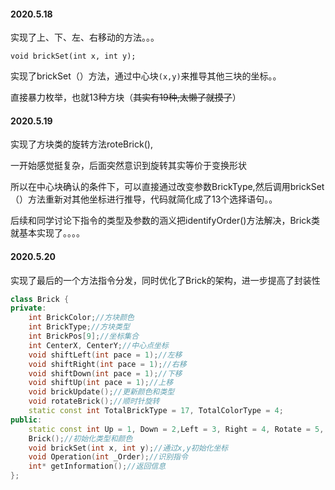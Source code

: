 #### 2020.5.18

实现了上、下、左、右移动的方法。。。

```
void brickSet(int x, int y);
```

实现了brickSet（）方法，通过中心块`(x,y)`来推导其他三块的坐标。。

直接暴力枚举，也就13种方块（~~其实有19种,太懒了就摸了~~）



#### 2020.5.19

实现了方块类的旋转方法roteBrick(),

一开始感觉挺复杂，后面突然意识到旋转其实等价于变换形状

所以在中心块确认的条件下，可以直接通过改变参数BrickType,然后调用brickSet（）方法重新对其他坐标进行推导，代码就简化成了13个选择语句。。



后续和同学讨论下指令的类型及参数的涵义把identifyOrder()方法解决，Brick类就基本实现了。。。。



#### 2020.5.20

实现了最后的一个方法指令分发，同时优化了Brick的架构，进一步提高了封装性

```c++
class Brick {
private:
	int BrickColor;//方块颜色
	int BrickType;//方块类型
	int BrickPos[9];//坐标集合
	int CenterX, CenterY;//中心点坐标
	void shiftLeft(int pace = 1);//左移
	void shiftRight(int pace = 1);//右移
	void shiftDown(int pace = 1);//下移
	void shiftUp(int pace = 1);//上移
	void brickUpdate();//更新颜色和类型
	void rotateBrick();//顺时针旋转
	static const int TotalBrickType = 17, TotalColorType = 4;
public:
	static const int Up = 1, Down = 2,Left = 3, Right = 4, Rotate = 5, Update = 6;
	Brick();//初始化类型和颜色
	void brickSet(int x, int y);//通过x,y初始化坐标
	void Operation(int _Order);//识别指令
	int* getInformation();//返回信息
};

```

